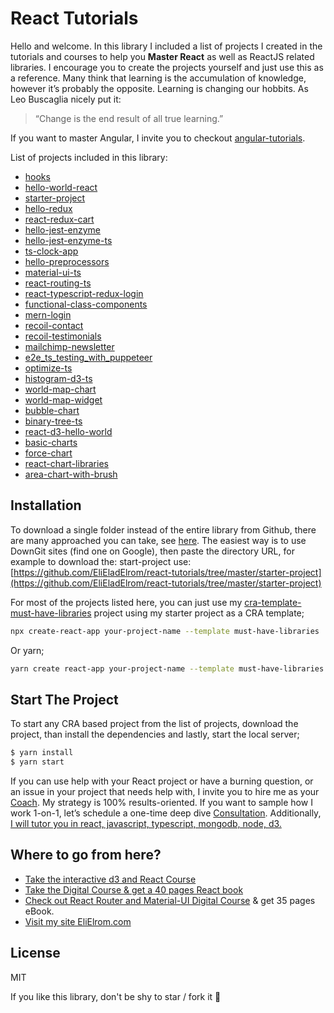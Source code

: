 # React Tutorials

Hello and welcome. In this library I included a list of projects I created in the tutorials and courses to help you **Master React** as well as ReactJS related libraries. I encourage you to create the projects yourself and just use this as a reference.
Many think that learning is the accumulation of knowledge, however it’s probably the opposite.  Learning is changing our hobbits.  As Leo Buscaglia nicely put it:

> “Change is the end result of all true learning.” 

If you want to master Angular, I invite you to checkout [angular-tutorials](https://github.com/EliEladElrom/angular-tutorials).

List of projects included in this library:

- [hooks](https://github.com/EliEladElrom/react-tutorials/tree/master/hooks)
- [hello-world-react](https://medium.com/react-courses/follow-this-tutorial-and-become-a-react-developer-in-5-minutes-a-2020-tutorial-e3709513b51e)
- [starter-project](https://medium.com/react-courses/setting-up-professional-react-project-with-must-have-reactjs-libraries-2020-9358edf9acb3)
- [hello-redux](https://medium.com/react-courses/instance-learn-react-redux-4-redux-toolkit-in-minutes-a-2020-reactjs-16-tutorial-9adaec6f2836)
- [react-redux-cart](https://medium.com/react-courses/instant-learn-react-redux-toolkit-with-a-simple-minimalistic-example-3c63c296ed65)
- [hello-jest-enzyme](https://medium.com/@elad.ny/are-you-not-testing-your-react-app-instantly-test-with-jest-enzyme-a-reactjs-2020-tutorial-e9ce0182d66d)
- [hello-jest-enzyme-ts](https://medium.com/react-courses/unit-testing-react-typescript-app-with-jest-jest-dom-enzyme-11f52487aa18)
- [ts-clock-app](https://medium.com/react-courses/instant-write-reactjs-typescript-components-complete-beginners-guide-with-a-cheatsheet-e32a76022a44)
- [hello-preprocessors](https://medium.com/master-angular/ready-to-integrate-or-switch-css-preprocessors-on-react-project-sass-scss-vs-postcss-vs-less-vs-58bf26c379ab)
- [material-ui-ts](https://medium.com/react-courses/speed-up-development-integrate-material-ui-v4-11-0-df7968a43fb6)
- [react-routing-ts](https://medium.com/react-courses/how-to-integrate-routing-in-typescript-project-with-react-router-v5-2-0-a6b0ab160a1b)
- [react-typescript-redux-login](https://medium.com/react-courses/integrate-login-with-toaster-notifications-react-redux-toolkit-typescript-material-ui-tutorial-3e6631f11b05)
- [functional-class-components](https://medium.com/react-courses/react-component-types-functional-class-and-exotic-factory-components-for-javascript-1a098a49a831)
- [mern-login](https://medium.com/react-courses/the-mern-stack-login-system-with-mongodb-express-react-w-redux-toolkit-middleware-c274269b64cf?source=friends_link&sk=0cb45daa0d6449677f9cde7649f63a04)
- [recoil-contact](https://medium.com/master-angular/integrate-recoil-with-typescript-to-share-your-state-across-react-components-8cf1a3910fae)
- [recoil-testimonials](https://medium.com/react-courses/instantly-code-like-a-ninja-a-testimonials-component-with-react-recoil-in-just-three-easy-steps-c094f8bfead3)
- [mailchimp-newsletter](https://medium.com/react-courses/instantly-integrate-a-typescript-custom-newsletter-component-with-react-mailchimp-3dc3ed865fb0)
- [e2e_ts_testing_with_puppeteer](https://medium.com/react-courses/deliver-quality-software-reduce-qa-load-integrate-end-to-end-e2e-testing-on-cra-react-a20486a39ac2?sk=c9610ea9812363b262f141f1c30ae445)
- [optimize-ts](https://medium.com/react-courses/optimize-react-app-best-optimzing-techniques-i-wish-i-knew-before-i-wrote-my-first-line-of-code-2b4651f45a48)
- [histogram-d3-ts](https://medium.com/react-courses/create-a-days-price-histogram-chart-react-recoil-d3-typescript-73af3fea316c?sk=9cbbd76daea3244580c84fb58a72ead2)
- [world-map-chart](https://medium.com/react-courses/world-map-chart-with-react-d3-with-ts-468b05f35404)
- [world-map-widget](https://medium.com/react-courses/showoff-previous-client-list-with-a-world-widget-react-recoil-d3-ts-b8c61bc26562)
- [bubble-chart](https://medium.com/react-courses/who-doesnt-like-charts-draw-a-bubble-chart-with-react-d3-typescript-2faf998109e2)
- [binary-tree-ts](https://medium.com/react-courses/implementing-binary-tree-linked-lists-in-typescript-is-a-must-have-in-your-programming-arsenal-3e6f5599248f)
- [react-d3-hello-world](https://medium.com/react-courses/first-steps-d3-with-react-typescript-part-i-setting-up-your-first-project-d29802e6f6b3)
- [basic-charts](https://medium.com/react-courses/drawing-basic-charts-with-react-typescript-d3-part-i-line-area-and-bar-charts-cd159c62e18c)
- [force-chart](https://elieladelrom.medium.com/easily-show-relationships-draw-simple-force-graph-with-react-d3-utilizing-typescript-d7e9d5326b6)
- [react-chart-libraries](https://medium.com/react-courses/react-charts-built-on-d3-what-should-you-pick-rechart-visx-niv-react-vi-or-victory-adc64406caa1)
- [area-chart-with-brush](https://medium.com/react-courses/create-an-area-chart-with-brush-tool-using-react-d3-c6dfc934a67b)

## Installation

To download a single folder instead of the entire library from Github, there are many approached you can take, see [here](https://stackoverflow.com/questions/7106012/download-a-single-folder-or-directory-from-a-github-repo).  The easiest way is to use DownGit sites (find one on Google), then paste the directory URL, for example to download the: start-project use: [https://github.com/EliEladElrom/react-tutorials/tree/master/starter-project](https://github.com/EliEladElrom/react-tutorials/tree/master/starter-project)

For most of the projects listed here, you can just use my [cra-template-must-have-libraries](https://github.com/EliEladElrom/cra-template-must-have-libraries) project using my starter project as a CRA template;
```bash
npx create-react-app your-project-name --template must-have-libraries
```

Or yarn;

```bash
yarn create react-app your-project-name --template must-have-libraries
```

## Start The Project

To start any CRA based project from the list of projects, download the project, than install the dependencies and lastly, start the local server;

```bash
$ yarn install
$ yarn start
```

If you can use help with your React project or have a burning question, or an issue in your project that needs help with, I invite you to hire me as your [Coach](https://elielrom.com). My strategy is 100% results-oriented. If you want to sample how I work 1-on-1, let’s schedule a one-time deep dive [Consultation](https://elielrom.com/CoachingHourly).
Additionally, [I will tutor you in react, javascript, typescript, mongodb, node, d3.](https://www.fiverr.com/elieladelrom/tutor-you-in-react-javascript-typescript-mongodb-node-d3) 

## Where to go from here?

- [Take the interactive d3 and React Course](https://www.udemy.com/instructor/course/4035148/)
- [Take the Digital Course & get a 40 pages React book](https://www.udemy.com/course/3558877/)
- [Check out React Router and Material-UI Digital Course](https://www.udemy.com/course/master-react-17-learn-react-router-and-material-ui/) & get 35 pages eBook.
- [Visit my site EliElrom.com](https://elielrom.com)

License
----

MIT

If you like this library, don't be shy to star / fork it 🙏